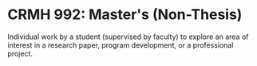 # CRMH 992: Master's (Non-Thesis)

Individual work by a student (supervised by faculty) to explore an area of interest in a research paper, program development, or a professional project.